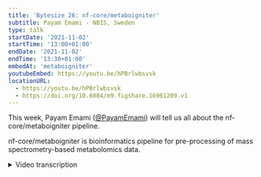 ```yaml
---
title: 'Bytesize 26: nf-core/metaboigniter'
subtitle: Payam Emami - NBIS, Sweden
type: talk
startDate: '2021-11-02'
startTime: '13:00+01:00'
endDate: '2021-11-02'
endTime: '13:30+01:00'
embedAt: 'metaboigniter'
youtubeEmbed: https://youtu.be/hPBrlwbsvsk
locationURL:
  - https://youtu.be/hPBrlwbsvsk
  - https://doi.org/10.6084/m9.figshare.16961209.v1
---
```


This week, Payam Emami ([@PayamEmami](https://github.com/PayamEmami/)) will tell us all about the nf-core/metaboigniter pipeline.

nf-core/metaboigniter is bioinformatics pipeline for pre-processing of mass spectrometry-based metabolomics data.

<details markdown="1"><summary>Video transcription</summary>
:::note
The content has been edited to make it reader-friendly
:::

[0:01](https://youtu.be/hPBrlwbsvsk&t=1)
(host) Okay, so let's go. Hi everyone, Maxime here. So, thanks for joining us today for the nf-core bytesize talk focused on pipelines. This week, it's Payam from the national bioinformatics infrastructure Sweden, who is going to present us metaboigniter. As usual, we are on Zoom and YouTube. If you have any questions, please ask them in the chat. Gisela and I will take care of them at the end. Over to you, Payam.

[0:45](https://youtu.be/hPBrlwbsvsk&t=45)
Thank you, Maxime, for the introduction. Let's get started with the presentation. We're going to talk about metabolomics, which we often define as the measurement of small molecules. These molecules are often between 50 to 1500 daltons, and within this range, you will find sugars, lipids, amino acids, hormones, and so forth. One of the important things about this metabolome or metabolomics is its closer link to the phenotype. As a result of that, it has been used in various different areas, various different industries, including healthcare, of course, agriculture, food industry, and so forth. In this context, we can define on-target metabolomics as a methodology to detect and measure as many metabolites as possible in a given sample. There are various different instruments for doing that, various different methodology. The one that we are targeting is called liquid chromatography mass spectrometry or, in short, LC-MS.

[2:03](https://youtu.be/hPBrlwbsvsk&t=123)
This is a toy protocol describing how it's been done. You are sorting some sort of sample, metabolic extraction, either by liquid-liquid interaction or by a precipitation of the proteins. The metabolites we run through a chromatography column, which is coupled to a mass spectrometer. They get ionized, they enter into the instrument, the mass-to-charge ratio will be measured, including their abundance, and then it will be passed through the data analysis or the pre-processing.

[2:38](https://youtu.be/hPBrlwbsvsk&t=158)
The different kind of signals that we get out of a mass spectrometer are called MS1 and MS2. MS1 data is normally used for the quantification, and that includes the retention time, that's the time that it takes for a metabolite to go through this column, and then it enters into mass spec. I'm going to show it on the x-axis over here. We have the mass-to-charge ratio, that's the measure that is done by the mass detector inside the instrument, and I'll show it on the y-axis. The measured signal is the relative abundance of the metabolites. I prefer to show it as the intensity of the color, and we often call it intensity or abundance. In different contexts, you might see this plots. These are essentially the same thing, it's called an intensity map or even heat map. If you zoom in, you can see the same pattern that I showed you in the previous plot. This one is essentially the distribution of ions, either people plot it over time or over the mass range. But we are going to stick with this simple representation, and one important point I want to make here is that when we measure molecules, it comes in different signals, not single signal, into mass spec.

[4:03](https://youtu.be/hPBrlwbsvsk&t=243)
One signal that we get is called the elution profile of the molecule. As I said, for a single mass, for a single molecule, this is the time it takes for a molecule to pass through the column. If you have a good, high-resolution instrument, we might be able also to find the isotopes of a single molecule. These are essentially the isotopes naturally happening in the nature, and often we see it with the one dot mass shift between the monoisotopic peak of the metabolite down here. Another pattern that we see is called adducts, and depending on the matrix and what kind of laboratory procedure has been done, we might get different elements, make it bound with our molecules, and they often cause some mass shift. We also see the same, this kind of pattern, which is important that these are still the same molecule. It's just the way that we have been preparing the samples, they affect the mass of the molecule.

[5:14](https://youtu.be/hPBrlwbsvsk&t=314)
What I often say is that the mass spectrometry pre-processing is a world of clustering. We do a lot of clustering in order to cluster the similar ions, the ions that we think that are coming from the same molecule together. This case, each box clusters the elution profile of one metabolite, including its isotope pattern. You can also do the cross box clustering, and that's for the adduct detection. Each of these lines, each of these guys along the time, they're called mass traces, and when we draw a box around it, then we cluster the mass traces of different isotopes of the molecules, they are normally called the feature, so feature detection. This process is normally done per sample.

[6:01](https://youtu.be/hPBrlwbsvsk&t=361)
Each individual sample is being processed here, but what we often have is multiple samples. What we need to do is that we need to do another round of clustering in order for us to say that this metabolite is this metabolite in this sample too, right? So we want to link them across different samples. It comes with the problem of the chromatography shift. Time shift can be different between different metabolites across different samples, and we can also have the mass deviation. What's happening is that some alignment has been done between different samples, map them to the same scale, and then we can do the clustering to find the corresponding metabolite. If we fail to do this kind of clustering, like this example, then we end up having missing values. This is essentially a quick introduction on how these kind of quantifications perform, and at the end of this stage, we can essentially extract the MZ of the metabolite, the retention of the molecules. We still don't know if they're all metabolites or not, but what we have to do is that we have to identify them, I mean, one naive approach can be to take this MZ of the metabolite, take it to any of the databases, and then search it with some deviation boundary, and this turned out to be a very low accuracy. I mean, in this case, I just took one MZ and the search is like 166. One point I want to make is that this kind of identification is to a large extent a problem of ranking. The way that we rank the metabolite, as the true metabolite gets higher rank, it's the better, right? What we want to do is that we want to incorporate as much orthogonal information as possible in order to improve this ranking, so our true metabolite come to the top of the list.

[7:55](https://youtu.be/hPBrlwbsvsk&t=475)
One type of this orthogonal data that we use is called the MS2 data, or fragmentation, or tandem spectra. In this case, the mass spectrometer, depending on the setup, will select a few ions and then break them apart. The molecule will break apart into different pieces, and then these pieces will get measured again by mass spec. What we're hoping is, that we can do the same thing in the databases that are available out there, and then try to figure out whether what we have done in silico match what we have done in the real experiment. There are different methods for doing that. The databases searches the novel reconstruction and the hybrid approach, but I guess the most common one is the hybrid approach, where we wrap the dataset into a sound form, in this case a tree, and then try to score the trees together in some model and then try to infer the metabolite without going too much into the detail.

[9:02](https://youtu.be/hPBrlwbsvsk&t=542)
Our workflow, metaboigniter, tries to automate the steps that I was talking about. What we provide is obviously the quantification, and we provide the parameter tuning, we provide two different quantification packages that the user can choose and combine, three plus one identification engines that I will go through. We provide QC and noise removal and the whole thing can be done on pos and neg, both combined or in solo. For the quantification part, we start getting the raw data or the MZML files converted from the user. We do an optional centroiding, or peak picking. We have an optional parameter tuning, automatically tuning the rest of the parameters over here and the parameters from here will be propagated throughout the workflow. This option can be done on a single sample or on a collection of samples, for example, if you have QC samples, or on the whole cohort. That will be followed by the feature detection or masters detection, either by XCMS or OpenMS, and then retention time correction and grouping.

[10:17](https://youtu.be/hPBrlwbsvsk&t=617)
The result of this will pass through a noise removal step and that includes the blank filtering that filters out the signal, which is presented the blank with the same magnitude as the sample. We have the QC filtering that filters out the signal that is not stable over repeated samples. Then finally, the dilution filtering, which filters out the signal, which is not following a dilution theory, if you have done so in your experiment. That will be passed through our famous CAMERA, adduct detection and isotope detection, which different features will be linked together across the time, and the isotopes will be detected adducts. At this stage, if the user has selected not to do the MS2 part, the workflow will finish. We do some transformation and normalization, depending on the user choice, and then we provide tabular output.

[11:18](https://youtu.be/hPBrlwbsvsk&t=678)
However, if the user selected to do the identification, we keep the result of feature detection from the quantification part, fetch it here and we read the MS2 data. We do an optional centroiding of MS2 data, and we do a mapping. This mapping is done in a way that we try to figure out the mass traces corresponding MS2 spectrum to the mass traces. Essentially we are mapping the MS2 data on top of the MS1 data in order for us to be able to say, hey, these fragment ions, they are originated from this specific feature. This will allow us to do some MS1 driven clustering, and then we do what we call a hyper-MS2 construction.

[12:16](https://youtu.be/hPBrlwbsvsk&t=736)
That hyper-MS2 construction will aggregate all the MS2 spectra that we think are coming from a single ion. Then various different pre-processing can be performed on this hyper-MS2, including clustering, smoothing, or centroiding. This can also be skipped, but we are hoping that by doing that, they reduce the number of searches required to do, and we also capture different aspects of the fragmentation. At this stage, we fetch the adduct information again from the quantification part of the workflow, and then we feed this information together with MS2 to our mass calculator, and that will estimate the neutral mass of the metabolite, which we will send to different search engines. The Metfrag/CSI-FINGERID and CFM-ID are supported, and they can be combined, or any solo can be run. That will be followed by the posterior probability estimation for bringing the scores on the same scale and the tabular output.

[13:24](https://youtu.be/hPBrlwbsvsk&t=804)
Another type of identification that we support, we call it the library identification or in-house library identification. This type of identification... imagine different labs might have different purified metabolites, and the idea is that we want to say whether this metabolite is present in our actual biological sample or not. What's happening is that we are willing to extract experimental elements. We know the theoretical mass of them and we want to extract the retention time based on the chromatography setup that we have. We want to find MS2s for this compound. What we do is that we separate what's happening in the laboratory procedure. These metabolites will be split into different buffers, in a way that in each buffer we don't have metabolites with overlapping masses. The idea is that we can later go and find these metabolites and find the retention time and the mass and the MS2. It comes with the benefit of having, for example, the tailored or very fine-tuned fragmentation pattern. Or we can use the retention time for matching to the actual biological sample.

[14:31](https://youtu.be/hPBrlwbsvsk&t=871)
Our metaboigniter can also do both, characterization and searching of an internal library. What we do here - I'm talking about only the library samples, not the quantification sample - we get the library file, we do an optional centroid and feature detection, exactly like we did for the real biological samples. The same thing for the MS2 data, we have an optional.. A mapping step that's not optional. At this stage, we get a list of theoretical masses from the user and the list of samples of which the user knows what metabolites are in there, and we try to estimate the retention boundary of each of the metabolites, each of the samples, and then map it to the information that the user has. That is follows with the previously mentioned hyperspectral, and at this stage we fish out the result of the quantification and the identification. We have an internal search engine that tries to match the retention time plus the MS2 data and the MS1 data and try to find whether these metabolites are present in the sample or not. That will be followed by the posterior probability estimation and the actual output. That's essentially pretty much what the metaboigniter does under the hood.

[15:54](https://youtu.be/hPBrlwbsvsk&t=954)
Obviously, there's about 500 parameters that needs to be set, so I don't want to show the whole command, obviously. But we wanted to guide you how to use the nf-core interface for running the pipeline, and that gives you this nice json file that you can input and run. The inputs we are getting, the main inputs, they are the mzML file, obviously, and you need this path referring to the mz;L files in the positive mode, negative mode, or any of the ionization. The accepted phenotype file, that's essentially a CSV file or a table describing what kind of MS1 data you're inputting into the workflow, and that's pretty much in this. You have to put the name of the files and the class of the samples, you might have the biological samples and you have the blank samples, dilution series, QCs, and so forth. You can define various different things if you want to remove them, so if you want to rename the samples later in the output, you can mention it there. If you have technical replicas, we can do averaging of them at a later stage. You can put any covariates that you want us later to link it to our output.

[17:13](https://youtu.be/hPBrlwbsvsk&t=1033)
We provide three different outputs, and all of them are tabular. We have a peak matrix, that's essentially the abundance matrix. The variables are on the row and the samples are on the columns. This is the raw data but we can do a transformation also. The missing values are shown by the NA or non-assign. The metadata file, which is essentially what the user has been inputting into the workflow, but we just reformatted and reordered to match the peak matrix. The variable information is probably the most important output of the workflow, and that includes all the information that we have been extracting from each of the features in the data. That includes, for example, the monocytopic mass, the different IDs for the metabolites, the name of them, if we have been able to identify them, if they have been associated with any MS2, we also have MS2, and so forth. This is only a fraction of the things that I have been caught in here. So many, many different types of information it's providing.

[18:31](https://youtu.be/hPBrlwbsvsk&t=1111)
At this stage, we are not doing the downstream analysis, and we think that that should be done by the biostatisticians. However, the outputs that we are providing are fully compatible with almost all the tools that are in workflows for metabolomics that have been developed by the Workflow4metabolomics community. That includes very specific statistical tools, normal PCA, PLS, network analysis, clustering, and so forth. You should be able to use this output out of the box with minimum modification.

[19:12](https://youtu.be/hPBrlwbsvsk&t=1152)
Things on the table that we have been developing and, I assume, will be part of the workflow. Right now we are only supporting MSML, but the conversion from the raw format is part of it. We are supporting four search engines, and the idea is that we want to give you an aggregated result of the search engines. Right now we are giving you four results, but the idea is that we do a consensus ranking of this ID. We know that recently people came up with fantastic identification for post-processing for metabolomics identification, mainly for the CSI-FINGERID, and that's going to be part of this. We are supporting right now, I think, two different alignment and retention time correction and grouping methods, but we are going to add more into it. Metabolite class detection is already part of the workflow. The parameter is not exposed to the user, but it will be, and it will be part of the output, and we are in the process of migrating to DSL2. It should not affect the user experience that much, but from the developer part it's a big deal.

[20:19](https://youtu.be/hPBrlwbsvsk&t=1219)
I think with this I want to thank all the people. I don't name people, but a lot of great persons have been part of this workflow in the past, I think, seven years or something. I thank them all. This work was a spin-off from PhenoMeNal infrastructure, but they're supported by elixir and the National Bioinformatics Infrastructure, Sweden, and a big thank-you also to the nf-core community. These guys are absolutely amazing, just helped without any expectations. Thank you very much for listening.

[20:56](https://youtu.be/hPBrlwbsvsk&t=1256)
(host) Thanks, Payam, for such a great presentation, that was amazing. I'd like to thank the Chan Zuckerberg Initiative for giving us the opportunity to do this series, and now let's see if anyone has any questions. I don't see any questions in the chat at the moment. Let me just check if we have any on YouTube as well. I don't see any questions over there either. It must have been a super clear presentation. I wasn't very familiar with this field before, but I felt like I understood most of it. For me, it was pretty clear, at least.

(speaker) That's great. I mean, if there was any question, I know that the amount of information that is coming is probably a big deal. But if there was any question, we are always ready.

(host) Yes. Otherwise, people know that they can still ask you any question on either the metaboigniter Slack channel or on the bytesize channel. I think we're good.

</details>
